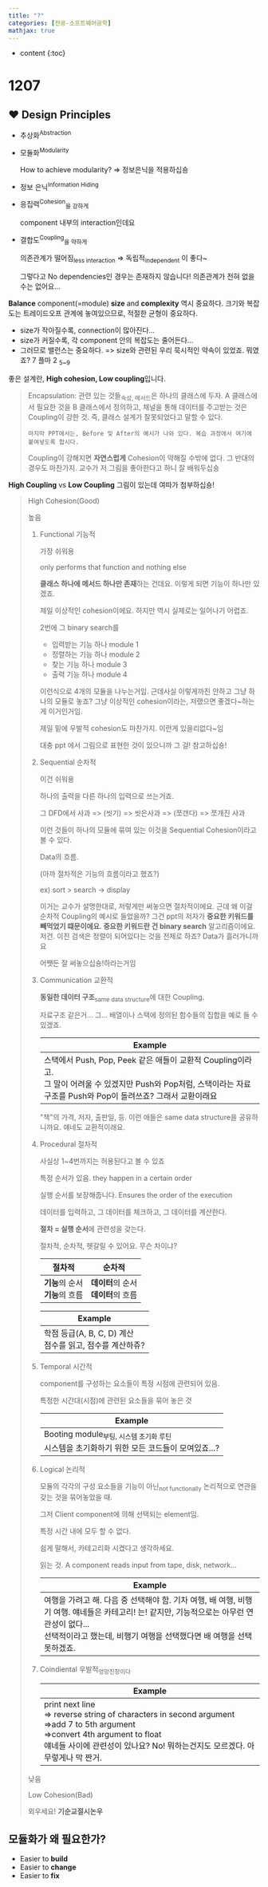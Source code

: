 ```yaml
---
title: "?"
categories: [전공-소프트웨어공학]
mathjax: true
---
```


* content
{:toc}
# 1207

## ❤ Design Principles

- 추상화<sup>Abstraction </sup>

- 모듈화<sup>Modularity</sup> 

  How to achieve modularity? => 정보은닉을 적용하십숑

- 정보 은닉<sup>Information Hiding</sup> 

- 응집력<sup>Cohesion</sup><sub>을 강하게</sub>

  component 내부의 interaction인데요

- 결합도<sup>Coupling</sup><sub>을 약하게</sub>

  의존관계가 떨어짐<sub>less interaction</sub> => 독립적<sub>independent</sub> 이 좋다~

  그렇다고 No dependencies인 경우는 존재하지 않습니다! 의존관계가 전혀 없을 수는 없어요...

**Balance** component(=module) **size** and **complexity** 역시 중요하다. 크기와 복잡도는 트레이드오프 관계에 놓여있으므로, 적절한 균형이 중요하다. 

- size가 작아질수록, connection이 많아진다...
- size가 커질수록, 각 component 안의 복잡도는 줄어든다...
- 그러므로 밸런스는 중요하다. => size와 관련된 우리 묵시적인 약속이 있었죠. 뭐였죠? 7 플마 2 <sub>5~9</sub>

좋은 설계란, **High cohesion, Low coupling**입니다.



> Encapsulation: 관련 있는 것들<sub>속성, 메서드</sub>은 하나의 클래스에 두자. A 클래스에서 필요한 것을 B 클래스에서 정의하고, 채널을 통해 데이터를 주고받는 것은 Coupling이 강한 것. 즉, 클래스 설계가 잘못되었다고 말할 수 있다.
>
> `마지막 PPT에서는, Before 및 After의 예시가 나와 있다. 복습 과정에서 여기에 붙여넣도록 합시다.`
>
> Coupling이 강해지면 **자연스럽게** Cohesion이 약해질 수밖에 없다. 그 반대의 경우도 마찬가지. 교수가 저 그림을 좋아한다고 하니 잘 배워두십숑

**High Coupling** vs **Low Coupling** 그림이 있는데 여따가 첨부하십숑!



> High Cohesion(Good)
>
> 높음
>
> 1. Functional 기능적
>
>    가장 쉬워용
>
>    only performs that function and nothing else
>
>    **클래스 하나에 메서드 하나만 존재**하는 건데요. 이렇게 되면 기능이 하나만 있겠죠.
>
>    제일 이상적인 cohesion이에요. 하지만 역시 실제로는 일어나기 어렵죠.
>
>    2번에 그 binary search를 
>
>    - 입력받는 기능 하나 module 1
>    - 정렬하는 기능 하나 module 2
>    - 찾는 기능 하나 module 3
>    - 출력 기능 하나 module 4
>
>    이런식으로 4개의 모듈을 나누는거임. 근데사실 이렇게까진 안하고 그냥 하나의 모듈로 놓죠? 그냥 이상적인 cohesion이라는, 저랬으면 좋겠다~하는게 이거인거임.
>
>    제일 밑에 우발적 cohesion도 마찬가지. 이런게 있을리없다~임
>
>    대충 ppt 에서 그림으로 표현한 것이 있으니까 그 걸! 참고하십숑!
>
>    
>
> 2. Sequential 순차적
>
>    이건 쉬워용
>
>    하나의 출력을 다른 하나의 입력으로 쓰는거죠.
>
>    그 DFD에서 사과 => (씻기) => 씻은사과 => (쪼갠다) => 쪼개진 사과
>
>    이런 것들이 하나의 모듈에 묶여 있는 이것을 Sequential Cohesion이라고 볼 수 있다.
>
>    Data의 흐름.
>
>    (아까 절차적은 기능의 흐름이라고 했죠?)
>
>    
>
>    ex) sort > search -> display
>
>    이거는 교수가 설명한대로, 저렇게만 써놓으면 절차적이에요. 근데 왜 이걸 순차적 Coupling의 예시로 들었을까? 그건 ppt의 저자가 **중요한 키워드를 빼먹었기 떄문이에요. 중요한 키워드란 건 binary search** 알고리즘이에요. 저건. 이진 검색은 정렬이 되어있다는 것을 전제로 하죠? Data가 흘러가니까요
>
>    어쨋든 잘 써놓으십숑!하라는거임
>
>    
>
> 3. Communication 교환적
>
>    **동일한 데이터 구조**<sub>same data structure</sub>에 대한 Coupling.
>
>    자료구조 같은거... 그... 배열이나 스택에 정의된 함수들의 집합을 예로 들 수 있겠죠.
>
>    | Example                                                      |
>    | ------------------------------------------------------------ |
>    | 스택에서 Push, Pop, Peek 같은 애들이 교환적 Coupling이라고.<br>그 말이 어려울 수 있겠지만 Push와 Pop처럼, 스택이라는 자료구조를 Push와 Pop이 돌려쓰죠? 그래서 교환이래요 |
>
>    "책"의 가격, 저자, 출판일, 등. 이런 애들은 same data structure을 공유하니까요. 얘네도 교환적이래요.
>
> 4. Procedural 절차적
>
>    사실상 1~4번까지는 허용된다고 볼 수 있죠
>
>    특정 순서가 있음. they happen in a certain order
>
>    실행 순서를 보장해줍니다. Ensures the order of the execution
>
>    데이터를 입력하고, 그 데이터를 체크하고, 그 데이터를 계산한다.
>
>    **절차 = 실행 순서**에 관련성을 갖는다.
>
>    절차적, 순차적, 헷갈릴 수 있어요. 무슨 차이냐?
>
>    | 절차적                             | 순차적                                 |
>    | ---------------------------------- | -------------------------------------- |
>    | **기능**의 순서<br>**기능**의 흐름 | **데이터**의 순서<br>**데이터**의 흐름 |
>
>    | Example                                                     |
>    | ----------------------------------------------------------- |
>    | 학점 등급(A, B, C, D) 계산<br>점수를 읽고, 점수를 계산하쥬? |
>
>    
>
> 5. Temporal 시간적
>
>    component를 구성하는 요소들이 특정 시점에 관련되어 있음.
>
>    특정한 시간대(시점)에 관련된 요소들을 묶어 놓은 것
>
>    | Example                                                      |
>    | ------------------------------------------------------------ |
>    | Booting module<sub>부팅, 시스템 초기화 루틴</sub><br>시스템을 초기화하기 위한 모든 코드들이 모여있죠...? |
>
>    
>
> 6. Logical 논리적
>
>    모듈의 각각의 구성 요소들을 기능이 아닌<sub>not functionally</sub> 논리적으로 연관을 갖는 것을 묶어놓았을 때.
>
>    그저 Client component에 의해 선택되는 element임. 
>
>    특정 시간 내에 모두 할 수 없다.
>
>    쉽게 말해서, 카테고리화 시켰다고 생각하세요.
>
>    읽는 것. A component reads input from tape, disk, network...
>
>    | Example                                                      |
>    | ------------------------------------------------------------ |
>    | 여행을 가려고 해. 다음 중 선택해야 함. 기차 여행, 배 여행, 비행기 여행. 얘네들은 카테고리! 는! 같지만, 기능적으로는 아무런 연관성이 없다...<br>선택적이라고 했는데, 비행기 여행을 선택했다면 배 여행을 선택 못하겠죠. |
>
> 7. Coindiental 우발적<sub>엉망진창이다</sub>
>
>    | Example                                                      |
>    | ------------------------------------------------------------ |
>    | print next line<br>=> reverse string of characters in second argument<br>=>add 7 to 5th argument<br>=>convert 4th argument to float<br>얘네들 사이에 관련성이 있나요? No! 뭐하는건지도 모르겠다. 아무렇게나 막 짠거. |
>
> 낮음
>
> Low Cohesion(Bad)
>
> 외우세요! **기순교절시논우**



## 모듈화가 왜 필요한가?

- Easier to **build**
- Easier to **change**
- Easier to **fix**



